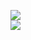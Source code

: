 [![](https://img.shields.io/badge/Made%20With-Github%20Spray-lightgrey.svg?style=for-the-badge&logo=github)](https://github.com/Annihil/github-spray#5233)  
[![](https://i.imgur.com/2DrTn0Z.gif)](https://github.com/Annihil/github-spray)